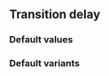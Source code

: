 ## Transition delay

<!-- <values.transitionDelay> -->
### Default values

<!-- </values.transitionDelay> -->

<!-- <variants.transitionDelay> -->
### Default variants

<!-- </variants.transitionDelay> -->